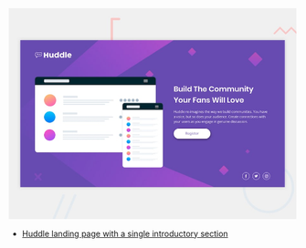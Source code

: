 ![Design preview for the Huddle landing page with single introductory section](./design/desktop-preview.jpg)

- [Huddle landing page with a single introductory section](https://vercel.com/)